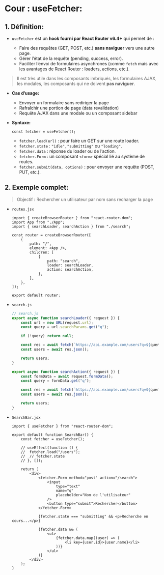 # Cour : **useFetcher:**

## 1. **Définition:**

-   `useFetcher` est un **hook fourni par React Router v6.4+** qui permet de :

    -   Faire des requêtes (GET, POST, etc.) **sans naviguer** vers une autre page.
    -   Gérer l’état de la requête (pending, success, error).
    -   Faciliter l’envoi de formulaires asynchrones (comme `fetch` mais avec les avantages de React Router : loaders, actions, etc.).

> Il est très utile dans les composants imbriqués, les formulaires AJAX, les modales, les composants qui ne doivent **pas naviguer**.

-   **Cas d’usage:**

    -   Envoyer un formulaire sans rediriger la page
    -   Rafraîchir une portion de page (data revalidation)
    -   Requête AJAX dans une modale ou un composant sidebar

-   **Syntaxe:**

    ```tsx
    const fetcher = useFetcher();
    ```

    -   `fetcher.load(url)` : pour faire un GET sur une route loader.
    -   `fetcher.state` : `"idle"`, `"submitting"` ou `"loading"`.
    -   `fetcher.data` : réponse du loader ou de l’action.
    -   `fetcher.Form` : un composant `<form>` spécial lié au système de routes.
    -   `fetcher.submit(data, options)` : pour envoyer une requête (POST, PUT, etc.).

## 2. **Exemple complet:**

> Objectif : Rechercher un utilisateur par nom sans recharger la page

-   `routes.jsx`

    ```tsx
    import { createBrowserRouter } from "react-router-dom";
    import App from "./App";
    import { searchLoader, searchAction } from "./search";

    const router = createBrowserRouter([
    	{
    		path: "/",
    		element: <App />,
    		children: [
    			{
    				path: "search",
    				loader: searchLoader,
    				action: searchAction,
    			},
    		],
    	},
    ]);

    export default router;
    ```

-   `search.js`

    ```js
    // search.js
    export async function searchLoader({ request }) {
    	const url = new URL(request.url);
    	const query = url.searchParams.get("q");

    	if (!query) return null;

    	const res = await fetch(`https://api.example.com/users?q=${query}`);
    	const users = await res.json();

    	return users;
    }

    export async function searchAction({ request }) {
    	const formData = await request.formData();
    	const query = formData.get("q");

    	const res = await fetch(`https://api.example.com/users?q=${query}`);
    	const users = await res.json();

    	return users;
    }
    ```

-   `SearchBar.jsx`

    ```tsx
    import { useFetcher } from "react-router-dom";

    export default function SearchBar() {
    	const fetcher = useFetcher();

    	// useEffect(function () {
    	//	fetcher.load("/users");
    	//	// fetcher.state
    	// }, []);

    	return (
    		<div>
    			<fetcher.Form method="post" action="/search">
    				<input
    					type="text"
    					name="q"
    					placeholder="Nom de l'utilisateur"
    				/>
    				<button type="submit">Rechercher</button>
    			</fetcher.Form>

    			{fetcher.state === "submitting" && <p>Recherche en cours...</p>}

    			{fetcher.data && (
    				<ul>
    					{fetcher.data.map((user) => (
    						<li key={user.id}>{user.name}</li>
    					))}
    				</ul>
    			)}
    		</div>
    	);
    }
    ```
